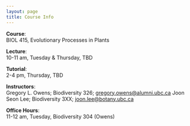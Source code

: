 ```yaml
---
layout: page
title: Course Info
---
```



**Course**: 	
BIOL 415, Evolutionary Processes in Plants

**Lecture**:	
10-11 am, Tuesday & Thursday, TBD	

**Tutorial**: 	
2-4 pm, Thursday, TBD
		
**Instructors**:	
Gregory L. Owens; Biodiversity 326; gregory.owens@alumni.ubc.ca  Joon Seon Lee; Biodiversity 3XX; joon.lee@botany.ubc.ca 

**Office Hours**:	
11-12 am, Tuesday, Biodiversity 304 (Owens)
				

